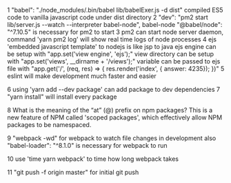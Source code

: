 1 "babel": "./node_modules/.bin/babel lib/babelExer.js -d dist" compiled ES5 code to vanilla javascript code
  under dist directory
2 "dev": "pm2 start lib/server.js --watch --interpreter babel-node",
  babel-node "@babel/node": "^7.10.5" is necessary for pm2 to start
3 pm2 can start node server daemon, command 'yarn pm2 log' will show real time logs of node processes
4 ejs 'embedded javascript template' to nodejs is like jsp to java
  ejs engine can be setup with "app.set('view engine', 'ejs');"
  view directory can be setup with "app.set('views', __dirname + '/views');"
  variable can be passed to ejs file with 
  "app.get('/', (req, res) => {
    res.render('index', { answer:  4235});
  })"
5 eslint will make development much faster and easier

6 using 'yarn add --dev package' can add package to dev dependencies
7 "yarn install" will install every package


8 What is the meaning of the “at” (@) prefix on npm packages? This is a new feature of NPM called 'scoped packages', which effectively allow NPM packages to be namespaced.

9 "webpack -wd" for webpack to watch file changes in development
  also "babel-loader": "^8.1.0" is necessary for webpack to run

10 use 'time yarn webpack' to time how long webpack takes


11 "git push -f origin master" for initial git push